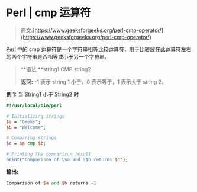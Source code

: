 # Perl | cmp 运算符

> 原文:[https://www.geeksforgeeks.org/perl-cmp-operator/](https://www.geeksforgeeks.org/perl-cmp-operator/)

[Perl](https://www.geeksforgeeks.org/introduction-to-perl/) 中的 cmp 运算符是一个字符串相等比较运算符，用于比较放在此运算符左右的两个字符串是否相等或小于另一个字符串。

> **语法:**string1 CMP string2
> 
> **返回:** -1 表示 string 1 小于，0 表示等于，1 表示大于 string 2。

**例 1:** 当 String1 小于 String2 时

```perl
#!/usr/local/bin/perl

# Initializing strings
$a = "Geeks";
$b = "Welcome";

# Comparing strings
$c = $a cmp $b;

# Printing the comparison result
print("Comparison of \$a and \$b returns $c");
```

**输出:**

```perl
Comparison of $a and $b returns -1

```
